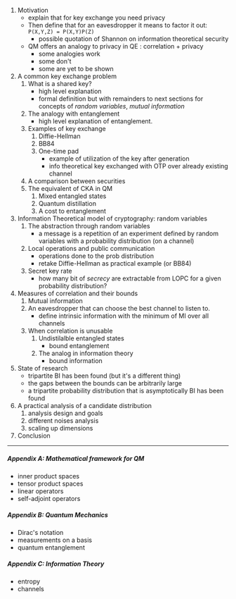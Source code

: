 1. Motivation 
    <!-- all concepts here are very high level, as just an intuition  -->
    + explain that for key exchange you need privacy
    <!-- so this is referring to Maurers result ? Don't you need to introduce information theoretic secret key for that? -->
    + Then define that for an eavesdropper it means to factor it out: `P(X,Y,Z) = P(X,Y)P(Z)`
        * possible quotation of Shannon on information theoretical security
    <!-- Maybe you find some reference to a source that discusses information theoretic secret key in one of the papers.... -->
    + QM offers an analogy to privacy in QE : correlation + privacy
        * some analogies work
        * some don't
        * some are yet to be shown
2. A common key exchange problem
    1. What is a shared key?
        + high level explanation
        + formal definition but with remainders to next sections for concepts of *random variables*, *mutual information*
    2. The analogy with entanglement
        + high level explanation of entanglement.
        <!--The complete definition of entanglement is in the appendix -->
        <!-- Can you draw an analogy without information theoretic secret keys... that is without the content of the next chapter? -->
    3. Examples of key exchange
        1. Diffie-Hellman
        2. BB84
        3. One-time pad
            + example of utilization of the key after generation
            + info theoretical key exchanged with OTP over already existing channel
            <!-- then I can say that security of new key depends on security of previous channel -->
    4. A comparison between securities
        <!-- the short explanation on what it means to be secure on computational level, Physics level or info theoretical level -->
    5. The equivalent of CKA in QM
        1. Mixed entangled states
        2. Quantum distillation
        3. A cost to entanglement
    <!-- still not sure of content of this part since it's very technical. I know only at high level -->
    <!-- Important here is: monogamy of entanglement: if a system kann be shown to be maximally entangled, it cannot be entangled with any other system... it is product, similar to a 3p prob distrib, being product to E (and in fact it can then be shown that one can use if for key agreement (http://cqi.inf.usi.ch/qic/91_Ekert.pdf ) -->
3. Information Theoretical model of cryptography: random variables
    1. The abstraction through random variables
        + a message is a repetition of an experiment defined by random variables with a probability distribution (on a channel)
    2. Local operations and public communication
        + operations done to the prob distribution
        + retake Diffie-Hellman as practical example (or BB84)
    3. Secret key rate
        + how many bit of *secrecy* are extractable from LOPC for a given probability distribution?
4. Measures of correlation and their bounds
    1. Mutual information
    2. An eavesdropper that can choose the best channel to listen to.
        + define intrinsic information with the minimum of MI over all channels
    <!-- here I wanted to jump back to QM, saying that there are known states the equivalent of key cost not 0, but non distillable
    ... but I couldn't find a valid one. Do you have any ideas? -->
    3. When correlation is unusable
        1. Undistilalble entangled states
            + bound entanglement
        2. The analog in information theory
            + bound information
5. State of research
    + tripartite BI has been found (but it's a different thing)
    + the gaps between the bounds can be arbitrarily large
    + a tripartite probability distribution that is asymptotically BI has been found
6. A practical analysis of a candidate distribution
    1. analysis design and goals
    2. different noises analysis
    3. scaling up dimensions
    <!-- this part is still a bit explorative because we are still "playing" with the tests -->
7. Conclusion

---

##### Appendix A: Mathematical framework for QM
+ inner product spaces
+ tensor product spaces
+ linear operators
+ self-adjoint operators

##### Appendix B: Quantum Mechanics
+ Dirac's notation
+ measurements on a basis
+ quantum entanglement

##### Appendix C: Information Theory
+ entropy
+ channels
